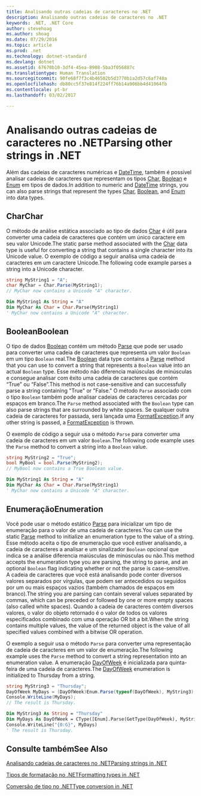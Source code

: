 ```yaml
---
title: Analisando outras cadeias de caracteres no .NET
description: Analisando outras cadeias de caracteres no .NET
keywords: .NET, .NET Core
author: stevehoag
ms.author: shoag
ms.date: 07/29/2016
ms.topic: article
ms.prod: .net
ms.technology: dotnet-standard
ms.devlang: dotnet
ms.assetid: 67670b10-3df4-45ea-8908-5ba3f056887c
ms.translationtype: Human Translation
ms.sourcegitcommit: 90fe68f7f3c4b46502b5d3770b1a2d57c6af748a
ms.openlocfilehash: db80cc5f37e814f224ff76b14a906bb4d41064fb
ms.contentlocale: pt-br
ms.lasthandoff: 03/02/2017

---
```


# <a name="parsing-other-strings-in-net"></a><span data-ttu-id="d664e-104">Analisando outras cadeias de caracteres no .NET</span><span class="sxs-lookup"><span data-stu-id="d664e-104">Parsing other strings in .NET</span></span>

<span data-ttu-id="d664e-105">Além das cadeias de caracteres numéricas e [DateTime](xref:System.DateTime), também é possível analisar cadeias de caracteres que representam os tipos [Char](xref:System.Char), [Boolean](xref:System.Boolean) e [Enum](xref:System.Enum) em tipos de dados.</span><span class="sxs-lookup"><span data-stu-id="d664e-105">In addition to numeric and [DateTime](xref:System.DateTime) strings, you can also parse strings that represent the types [Char](xref:System.Char), [Boolean](xref:System.Boolean), and [Enum](xref:System.Enum) into data types.</span></span>

## <a name="char"></a><span data-ttu-id="d664e-106">Char</span><span class="sxs-lookup"><span data-stu-id="d664e-106">Char</span></span>

<span data-ttu-id="d664e-107">O método de análise estática associado ao tipo de dados [Char](xref:System.Char) é útil para converter uma cadeia de caracteres que contém um único caractere em seu valor Unicode.</span><span class="sxs-lookup"><span data-stu-id="d664e-107">The static parse method associated with the [Char](xref:System.Char) data type is useful for converting a string that contains a single character into its Unicode value.</span></span> <span data-ttu-id="d664e-108">O exemplo de código a seguir analisa uma cadeia de caracteres em um caractere Unicode.</span><span class="sxs-lookup"><span data-stu-id="d664e-108">The following code example parses a string into a Unicode character.</span></span>

```csharp
string MyString1 = "A";
char MyChar = Char.Parse(MyString1);
// MyChar now contains a Unicode "A" character.
```

```vb
Dim MyString1 As String = "A"
Dim MyChar As Char = Char.Parse(MyString1)
' MyChar now contains a Unicode "A" character.
```

## <a name="boolean"></a><span data-ttu-id="d664e-109">Boolean</span><span class="sxs-lookup"><span data-stu-id="d664e-109">Boolean</span></span>

<span data-ttu-id="d664e-110">O tipo de dados [Boolean](xref:System.Boolean) contém um método [Parse](xref:System.Boolean.Parse(System.String)) que pode ser usado para converter uma cadeia de caracteres que representa um valor `Boolean` em um tipo `Boolean` real.</span><span class="sxs-lookup"><span data-stu-id="d664e-110">The [Boolean](xref:System.Boolean) data type contains a [Parse](xref:System.Boolean.Parse(System.String)) method that you can use to convert a string that represents a `Boolean` value into an actual `Boolean` type.</span></span> <span data-ttu-id="d664e-111">Esse método não diferencia maiúsculas de minúsculas e consegue analisar com êxito uma cadeia de caracteres que contém “True” ou “False”.</span><span class="sxs-lookup"><span data-stu-id="d664e-111">This method is not case-sensitive and can successfully parse a string containing "True" or "False."</span></span> <span data-ttu-id="d664e-112">O método `Parse` associado com o tipo `Boolean` também pode analisar cadeias de caracteres cercadas por espaços em branco.</span><span class="sxs-lookup"><span data-stu-id="d664e-112">The `Parse` method associated with the `Boolean` type can also parse strings that are surrounded by white spaces.</span></span> <span data-ttu-id="d664e-113">Se qualquer outra cadeia de caracteres for passada, será lançada uma [FormatException](xref:System.FormatException).</span><span class="sxs-lookup"><span data-stu-id="d664e-113">If any other string is passed, a [FormatException](xref:System.FormatException) is thrown.</span></span>

<span data-ttu-id="d664e-114">O exemplo de código a seguir usa o método `Parse` para converter uma cadeia de caracteres em um valor `Boolean`.</span><span class="sxs-lookup"><span data-stu-id="d664e-114">The following code example uses the `Parse` method to convert a string into a `Boolean` value.</span></span>

```csharp
string MyString2 = "True";
bool MyBool = bool.Parse(MyString2);
// MyBool now contains a True Boolean value.
```

```vb
Dim MyString1 As String = "A"
Dim MyChar As Char = Char.Parse(MyString1)
' MyChar now contains a Unicode "A" character.
```

## <a name="enumeration"></a><span data-ttu-id="d664e-115">Enumeração</span><span class="sxs-lookup"><span data-stu-id="d664e-115">Enumeration</span></span>

<span data-ttu-id="d664e-116">Você pode usar o método estático [Parse](xref:System.Enum.Parse(System.Type,System.String)) para inicializar um tipo de enumeração para o valor de uma cadeia de caracteres.</span><span class="sxs-lookup"><span data-stu-id="d664e-116">You can use the static [Parse](xref:System.Enum.Parse(System.Type,System.String)) method to initialize an enumeration type to the value of a string.</span></span> <span data-ttu-id="d664e-117">Esse método aceita o tipo de enumeração que você estiver analisando, a cadeia de caracteres a analisar e um sinalizador `Boolean` opcional que indica se a análise diferencia maiúsculas de minúsculas ou não.</span><span class="sxs-lookup"><span data-stu-id="d664e-117">This method accepts the enumeration type you are parsing, the string to parse, and an optional `Boolean` flag indicating whether or not the parse is case-sensitive.</span></span> <span data-ttu-id="d664e-118">A cadeia de caracteres que você está analisando pode conter diversos valores separados por vírgulas, que podem ser antecedidos ou seguidos por um ou mais espaços vazios (também chamados de espaços em branco).</span><span class="sxs-lookup"><span data-stu-id="d664e-118">The string you are parsing can contain several values separated by commas, which can be preceded or followed by one or more empty spaces (also called white spaces).</span></span> <span data-ttu-id="d664e-119">Quando a cadeia de caracteres contém diversos valores, o valor do objeto retornado é o valor de todos os valores especificados combinado com uma operação OR bit a bit.</span><span class="sxs-lookup"><span data-stu-id="d664e-119">When the string contains multiple values, the value of the returned object is the value of all specified values combined with a bitwise OR operation.</span></span>

<span data-ttu-id="d664e-120">O exemplo a seguir usa o método `Parse` para converter uma representação de cadeia de caracteres em um valor de enumeração.</span><span class="sxs-lookup"><span data-stu-id="d664e-120">The following example uses the `Parse` method to convert a string representation into an enumeration value.</span></span> <span data-ttu-id="d664e-121">A enumeração [DayOfWeek](xref:System.DayOfWeek) é inicializada para quinta-feira de uma cadeia de caracteres.</span><span class="sxs-lookup"><span data-stu-id="d664e-121">The [DayOfWeek](xref:System.DayOfWeek) enumeration is initialized to Thursday from a string.</span></span>

```csharp
string MyString3 = "Thursday";
DayOfWeek MyDays = (DayOfWeek)Enum.Parse(typeof(DayOfWeek), MyString3);
Console.WriteLine(MyDays);
// The result is Thursday.
```

```vb
Dim MyString3 As String = "Thursday"
Dim MyDays As DayOfWeek = CType([Enum].Parse(GetType(DayOfWeek), MyString3), DayOfWeek)
Console.WriteLine("{0:G}", MyDays)
' The result is Thursday.
```

## <a name="see-also"></a><span data-ttu-id="d664e-122">Consulte também</span><span class="sxs-lookup"><span data-stu-id="d664e-122">See Also</span></span>

[<span data-ttu-id="d664e-123">Analisando cadeias de caracteres no .NET</span><span class="sxs-lookup"><span data-stu-id="d664e-123">Parsing strings in .NET</span></span>](parsing-strings.md)

[<span data-ttu-id="d664e-124">Tipos de formatação no .NET</span><span class="sxs-lookup"><span data-stu-id="d664e-124">Formatting types in .NET</span></span>](formatting-types.md)

[<span data-ttu-id="d664e-125">Conversão de tipo no .NET</span><span class="sxs-lookup"><span data-stu-id="d664e-125">Type conversion in .NET</span></span>](type-conversion.md)


